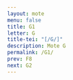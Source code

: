 ```yaml
---
layout: mote
menu: false
title: G1
letter: G
title-tei: "[/G/]"
description: Mote G
permalink: /G1/
prev: F8
next: G2
---
```


